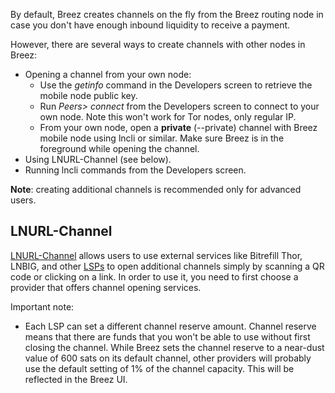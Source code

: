 By default, Breez creates channels on the fly from the Breez routing node in case you don't have enough inbound liquidity to receive a payment. 

However, there are several ways to create channels with other nodes in Breez:
* Opening a channel from your own node:
   * Use the _getinfo_ command in the Developers screen to retrieve the mobile node public key.
   * Run _Peers> connect_ from the Developers screen to connect to your own node. Note this won't work for Tor nodes, only regular IP.
   * From your own node, open a **private** (--private) channel with Breez mobile node using lncli or similar. Make sure Breez is in the foreground while opening the channel.
* Using LNURL-Channel (see below).
* Running lncli commands from the Developers screen.

**Note**: creating additional channels is recommended only for advanced users.

## LNURL-Channel
[LNURL-Channel](https://github.com/btcontract/lnurl-rfc/blob/master/lnurl-channel.md) allows users to use external services like Bitrefill Thor, LNBIG, and other [LSPs](https://medium.com/breez-technology/introducing-lightning-service-providers-fe9fb1665d5f) to open additional channels simply by scanning a QR code or clicking on a link. In order to use it, you need to first choose a provider that offers channel opening services.

Important note:
* Each LSP can set a different channel reserve amount. Channel reserve means that there are funds that you won't be able to use without first closing the channel. While Breez sets the channel reserve to a near-dust value of 600 sats on its default channel, other providers will probably use the default setting of 1% of the channel capacity. This will be reflected in the Breez UI. 